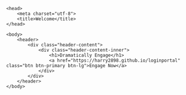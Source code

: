 <!DOCTYPE html>
<html lang="en">
	
	<head>
		<meta charset="utf-8">
		<title>Welcome</title>
	</head>

	<body>
		<header>
			<div class="header-content">
				<div class="header-content-inner">
					<h1>Dramatically Engage</h1>
					<a href="https://harry2898.github.io/loginportal" class="btn btn-primary btn-lg">Engage Now</a>
				</div>
			</div>
		</header>
	</body>
</html>
